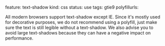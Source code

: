 feature: text-shadow
kind: css
status: use
tags: gtie9
polyfillurls: 

All modern browsers support text-shadow except IE. Since it's mostly used for decorative purposes, we do not recommend using a polyfill, just make sure the text is still legible without a text-shadow. We also advise you to avoid large text-shadows because they can have a negative impact on performance.